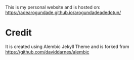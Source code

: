 This is my personal website and is hosted on: https://adearogundade.github.io/arogundadeadedotun/


# Credit

It is created using Alembic Jekyll Theme and is forked from https://github.com/daviddarnes/alembic
